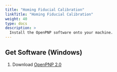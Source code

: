 ```yaml
---
title: "Homing Fiducial Calibration"
linkTitle: "Homing Fiducial Calibration"
weight: 40
type: docs
description: >
  Install the OpenPNP software onto your machine.
---
```


## Get Software (Windows)

1. Download [OpenPNP 2.0](https://openpnp.org/downloads/)


